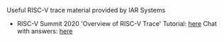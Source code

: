 Useful RISC-V trace material provided by IAR Systems

- RISC-V Summit 2020 'Overview of RISC-V Trace' Tutorial: [here](./docs/riscv-v-summit-2020/risc-v-summit-2020-trace-overview-tutorial.pdf) 
Chat with answers: [here](./docs/riscv-v-summit-2020/risc-v-summit-2020-trace-overview-chat-with-answers.pdf)

